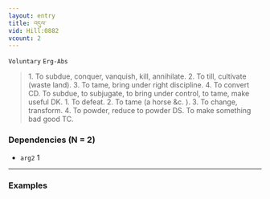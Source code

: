 ```yaml
---
layout: entry
title: འདུལ་
vid: Hill:0882
vcount: 2
---
```

`Voluntary` `Erg-Abs`
> 1\.
 To subdue, conquer, vanquish, kill, annihilate\.
 2\.
 To till, cultivate (waste land)\.
 3\.
 To tame, bring under right discipline\.
 4\.
 To convert CD\.
 To subdue, to subjugate, to bring under control, to tame, make useful DK\.
 1\.
 To defeat\.
 2\.
 To tame (a horse &c\.
)\.
 3\.
 To change, transform\.
 4\.
 To powder, reduce to powder DS\.
 To make something bad good TC\.

### Dependencies (N = 2)
* `arg2` 1

---

### Examples




